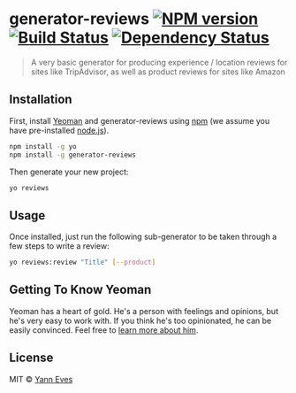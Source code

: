 # generator-reviews [![NPM version][npm-image]][npm-url] [![Build Status][travis-image]][travis-url] [![Dependency Status][daviddm-image]][daviddm-url]
> A very basic generator for producing experience / location reviews for sites like TripAdvisor, as well as product reviews for sites like Amazon

## Installation

First, install [Yeoman](http://yeoman.io) and generator-reviews using [npm](https://www.npmjs.com/) (we assume you have pre-installed [node.js](https://nodejs.org/)).

```bash
npm install -g yo
npm install -g generator-reviews
```

Then generate your new project:

```bash
yo reviews
```

## Usage

Once installed, just run the following sub-generator to be taken through a few steps to write a review:

```bash
yo reviews:review "Title" [--product]
```

## Getting To Know Yeoman

Yeoman has a heart of gold. He&#39;s a person with feelings and opinions, but he&#39;s very easy to work with. If you think he&#39;s too opinionated, he can be easily convinced. Feel free to [learn more about him](http://yeoman.io/).

## License

MIT © [Yann Eves](https://yannev.es)


[npm-image]: https://badge.fury.io/js/generator-reviews.svg
[npm-url]: https://npmjs.org/package/generator-reviews
[travis-image]: https://travis-ci.org/yanneves/generator-reviews.svg?branch=master
[travis-url]: https://travis-ci.org/yanneves/generator-reviews
[daviddm-image]: https://david-dm.org/yanneves/generator-reviews.svg?theme=shields.io
[daviddm-url]: https://david-dm.org/yanneves/generator-reviews
[coveralls-image]: https://coveralls.io/repos/yanneves/generator-reviews/badge.svg
[coveralls-url]: https://coveralls.io/r/yanneves/generator-reviews
